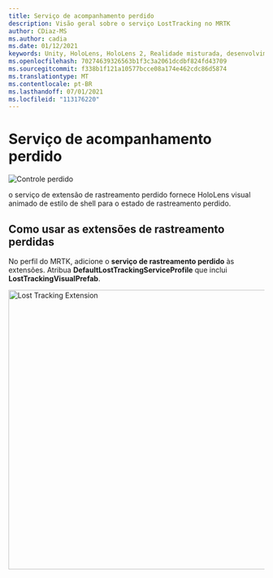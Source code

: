 ```yaml
---
title: Serviço de acompanhamento perdido
description: Visão geral sobre o serviço LostTracking no MRTK
author: CDiaz-MS
ms.author: cadia
ms.date: 01/12/2021
keywords: Unity, HoloLens, HoloLens 2, Realidade misturada, desenvolvimento, MRTK,
ms.openlocfilehash: 70274639326563b1f3c3a2061dcdbf824fd43709
ms.sourcegitcommit: f338b1f121a10577bcce08a174e462cdc86d5874
ms.translationtype: MT
ms.contentlocale: pt-BR
ms.lasthandoff: 07/01/2021
ms.locfileid: "113176220"
---
```

# <a name="lost-tracking-service"></a>Serviço de acompanhamento perdido

![Controle perdido](../images/lost-tracking/LostTrackingVisualization.jpg)

o serviço de extensão de rastreamento perdido fornece HoloLens visual animado de estilo de shell para o estado de rastreamento perdido.

## <a name="how-to-use-lost-tracking-extensions"></a>Como usar as extensões de rastreamento perdidas

No perfil do MRTK, adicione o **serviço de rastreamento perdido** às extensões. Atribua **DefaultLostTrackingServiceProfile** que inclui **LostTrackingVisualPrefab**.

<img src="../images/lost-tracking/LostTracking_Extensions.png" width="550" alt="Lost Tracking Extension">
